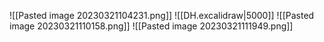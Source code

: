 
![[Pasted image 20230321104231.png]]
![[DH.excalidraw|5000]]
![[Pasted image 20230321110158.png]]
![[Pasted image 20230321111949.png]]